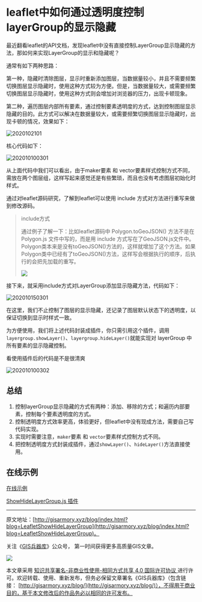 # leaflet中如何通过透明度控制layerGroup的显示隐藏


最近翻看leaflet的API文档，发现leaflet中没有直接控制LayerGroup显示隐藏的方法，那如何来实现LayerGroup的显示和隐藏呢？

通常有如下两种思路：

第一种，隐藏时清除图层，显示时重新添加图层，当数据量较小，并且不需要频繁切换图层显示隐藏时，使用这种方式较为方便。但是，当数据量较大，或需要频繁切换图层显示隐藏时，使用这种方式则会增加对浏览器的压力，出现卡顿现象。

第二种，遍历图层内部所有要素，通过控制要素透明度的方式，达到控制图层显示隐藏的目的。此方式可以解决在数据量较大，或需要频繁切换图层显示隐藏时，出现卡顿的情况，效果如下：



![2020102101](https://blogimage.gisarmory.xyz/2020102101.gif)



核心代码如下：



![202010100301](http://blogimage.gisarmory.xyz/202010100301.png)

从上面代码中我们可以看出，由于maker要素 和 vector要素样式控制方式不同，需放在两个图层组，这样写起来感觉还是有些繁琐，而且也没有考虑图层初始化时样式。

通过对leaflet源码研究，了解到leaflet可以使用 include 方式对方法进行重写来做到修改源码。

> include方式
>
> 通过例子了解一下：比如leaflet源码中 Polygon.toGeoJSON() 方法不是在 Polygon.js 文件中写的，而是用 include 方式写在了GeoJSON.js文件中。Polygon类本来是没有toGeoJSON()方法的，这样就增加了这个方法。如果Polygon类中已经有了toGeoJSON()方法，这样写会根据执行的顺序，后执行的会把先加载的重写。
>
> ![](http://blogimage.gisarmory.xyz/20200923122649.png)



接下来，就采用include方式对LayerGroup添加显示隐藏方法，代码如下：

![202010150301](https://blogimage.gisarmory.xyz/202010150301.png)

在这里，我们不止控制了图层的显示隐藏，还记录了图层默认状态下的透明度，以保证切换到显示时样式一致。

为方便使用，我们将上述代码封装成插件，你只需引用这个插件，调用`layergroup.showLayer()`、`layergroup.hideLayer()`就能实现对 layerGroup 中所有要素的显示隐藏控制。

看使用插件后的代码是不是很清爽

![202010100302](http://blogimage.gisarmory.xyz/202010100302.png)

## 总结

1. 控制layerGroup显示隐藏的方式有两种：添加、移除的方式；和遍历内部要素，控制每个要素透明度的方式。
2. 控制透明度方式效率更高，体验更好，但leaflet中没有现成方法，需要自己写代码实现。
3. 实现时需要注意，`maker`要素 和 `vector`要素样式控制方式不同。
4. 把控制透明度方式封装成插件，通过`showLayer()`、`hideLayer()`方法直接使用。



## 在线示例

[在线示例](http://gisarmory.xyz/blog/index.html?demo=LeafletShowHideLayerGroup)

[ShowHideLayerGroup.js 插件](http://gisarmory.xyz/blog/index.html?source=LeafletShowHideLayerGroup)






* * *

原文地址：[http://gisarmory.xyz/blog/index.html?blog=LeafletShowHideLayerGroup](http://gisarmory.xyz/blog/index.html?blog=LeafletShowHideLayerGroup)。

关注《[GIS兵器库](http://gisarmory.xyz/blog/index.html?blog=wechat)》公众号， 第一时间获得更多高质量GIS文章。

![](http://blogimage.gisarmory.xyz/20200923063756.png)

本文章采用 [知识共享署名-非商业性使用-相同方式共享 4.0 国际许可协议 ](https://creativecommons.org/licenses/by-nc-sa/4.0/deed.zh)进行许可。欢迎转载、使用、重新发布，但务必保留文章署名《GIS兵器库》（包含链接：  [http://gisarmory.xyz/blog/](http://gisarmory.xyz/blog/)），不得用于商业目的，基于本文修改后的作品务必以相同的许可发布。